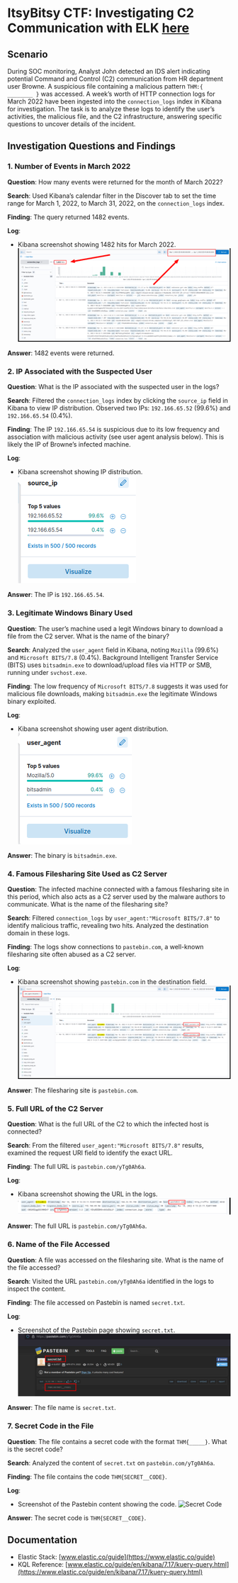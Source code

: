

# ItsyBitsy CTF: Investigating C2 Communication with ELK [here](https://tryhackme.com/room/itsybitsy)

## Scenario

During SOC monitoring, Analyst John detected an IDS alert indicating potential Command and Control (C2) communication from HR department user Browne. A suspicious file containing a malicious pattern `THM:{ ________ }` was accessed. A week’s worth of HTTP connection logs for March 2022 have been ingested into the `connection_logs` index in Kibana for investigation. The task is to analyze these logs to identify the user’s activities, the malicious file, and the C2 infrastructure, answering specific questions to uncover details of the incident.

## Investigation Questions and Findings

### 1. Number of Events in March 2022
**Question**: How many events were returned for the month of March 2022?

**Search**: Used Kibana’s calendar filter in the Discover tab to set the time range for March 1, 2022, to March 31, 2022, on the `connection_logs` index.

**Finding**: The query returned 1482 events.

**Log**:
- Kibana screenshot showing 1482 hits for March 2022.
![March 2022 Events](./screenshots/1.png)

**Answer**: 1482 events were returned.

### 2. IP Associated with the Suspected User
**Question**: What is the IP associated with the suspected user in the logs?

**Search**: Filtered the `connection_logs` index by clicking the `source_ip` field in Kibana to view IP distribution. Observed two IPs: `192.166.65.52` (99.6%) and `192.166.65.54` (0.4%).

**Finding**: The IP `192.166.65.54` is suspicious due to its low frequency and association with malicious activity (see user agent analysis below). This is likely the IP of Browne’s infected machine.

**Log**:
- Kibana screenshot showing IP distribution.
![Source IP Distribution](./screenshots/2.png)

**Answer**: The IP is `192.166.65.54`.

### 3. Legitimate Windows Binary Used
**Question**: The user’s machine used a legit Windows binary to download a file from the C2 server. What is the name of the binary?

**Search**: Analyzed the `user_agent` field in Kibana, noting `Mozilla` (99.6%) and `Microsoft BITS/7.8` (0.4%). Background Intelligent Transfer Service (BITS) uses `bitsadmin.exe` to download/upload files via HTTP or SMB, running under `svchost.exe`.

**Finding**: The low frequency of `Microsoft BITS/7.8` suggests it was used for malicious file downloads, making `bitsadmin.exe` the legitimate Windows binary exploited.

**Log**:
- Kibana screenshot showing user agent distribution.
![User Agent Distribution](./screenshots/3.png)

**Answer**: The binary is `bitsadmin.exe`.

### 4. Famous Filesharing Site Used as C2 Server
**Question**: The infected machine connected with a famous filesharing site in this period, which also acts as a C2 server used by the malware authors to communicate. What is the name of the filesharing site?

**Search**: Filtered `connection_logs` by `user_agent:"Microsoft BITS/7.8"` to identify malicious traffic, revealing two hits. Analyzed the destination domain in these logs.

**Finding**: The logs show connections to `pastebin.com`, a well-known filesharing site often abused as a C2 server.

**Log**:
- Kibana screenshot showing `pastebin.com` in the destination field.
![Pastebin Connection](./screenshots/4.png)

**Answer**: The filesharing site is `pastebin.com`.

### 5. Full URL of the C2 Server
**Question**: What is the full URL of the C2 to which the infected host is connected?

**Search**: From the filtered `user_agent:"Microsoft BITS/7.8"` results, examined the request URI field to identify the exact URL.

**Finding**: The full URL is `pastebin.com/yTg0Ah6a`.

**Log**:
- Kibana screenshot showing the URL in the logs.
![C2 URL](./screenshots/5.png)

**Answer**: The full URL is `pastebin.com/yTg0Ah6a`.

### 6. Name of the File Accessed
**Question**: A file was accessed on the filesharing site. What is the name of the file accessed?

**Search**: Visited the URL `pastebin.com/yTg0Ah6a` identified in the logs to inspect the content.

**Finding**: The file accessed on Pastebin is named `secret.txt`.

**Log**:
- Screenshot of the Pastebin page showing `secret.txt`.
![Pastebin File](./screenshots/6.png)

**Answer**: The file name is `secret.txt`.

### 7. Secret Code in the File
**Question**: The file contains a secret code with the format `THM{_____}`. What is the secret code?

**Search**: Analyzed the content of `secret.txt` on `pastebin.com/yTg0Ah6a`.

**Finding**: The file contains the code `THM{SECRET__CODE}`.

**Log**:
- Screenshot of the Pastebin content showing the code.
![Secret Code](6.png)

**Answer**: The secret code is `THM{SECRET__CODE}`.


## Documentation
- Elastic Stack: [www.elastic.co/guide](https://www.elastic.co/guide)
- KQL Reference: [www.elastic.co/guide/en/kibana/7.17/kuery-query.html](https://www.elastic.co/guide/en/kibana/7.17/kuery-query.html)

